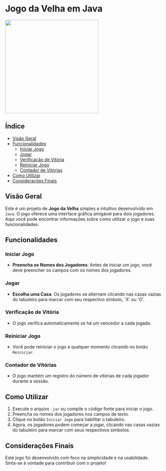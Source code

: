 # Jogo da Velha em Java

<img src="https://github.com/GiulianoVianna/JogoDaVelha_Java/assets/101942554/bd172436-9c4f-4d23-a259-76141106e82c" width="300">

## Índice

- [Visão Geral](#visão-geral)
- [Funcionalidades](#funcionalidades)
  - [Iniciar Jogo](#iniciar-jogo)
  - [Jogar](#jogar)
  - [Verificação de Vitória](#verificação-de-vitória)
  - [Reiniciar Jogo](#reiniciar-jogo)
  - [Contador de Vitórias](#contador-de-vitórias)
- [Como Utilizar](#como-utilizar)
- [Considerações Finais](#considerações-finais)

## Visão Geral

Este é um projeto de **Jogo da Velha** simples e intuitivo desenvolvido em `Java`. O jogo oferece uma interface gráfica amigável para dois jogadores. Aqui você pode encontrar informações sobre como utilizar o jogo e suas funcionalidades.

## Funcionalidades

### Iniciar Jogo

- **Preencha os Nomes dos Jogadores**: 
  Antes de iniciar um jogo, você deve preencher os campos com os nomes dos jogadores.
  
### Jogar

- **Escolha uma Casa**: 
  Os jogadores se alternam clicando nas casas vazias do tabuleiro para marcar com seu respectivo símbolo, 'X' ou 'O'.

### Verificação de Vitória

- O jogo verifica automaticamente se há um vencedor a cada jogada.

### Reiniciar Jogo

- Você pode reiniciar o jogo a qualquer momento clicando no botão `Reiniciar`.

### Contador de Vitórias

- O jogo mantém um registro do número de vitórias de cada jogador durante a sessão.

## Como Utilizar

1. Execute o arquivo `.jar` ou compile o código fonte para iniciar o jogo.
2. Preencha os nomes dos jogadores nos campos de texto.
3. Clique no botão `Iniciar Jogo` para habilitar o tabuleiro.
4. Agora, os jogadores podem começar a jogar, clicando nas casas vazias do tabuleiro para marcar com seus respectivos símbolos.

## Considerações Finais

Este jogo foi desenvolvido com foco na simplicidade e na usabilidade. Sinta-se à vontade para contribuir com o projeto!

